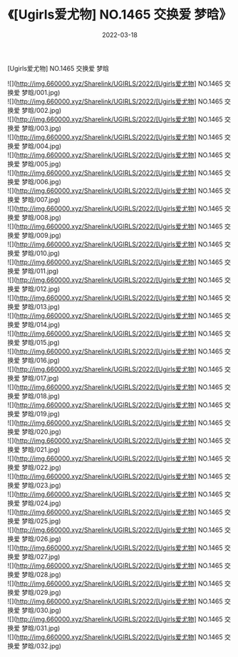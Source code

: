﻿---
layout: post
title:  《[Ugirls爱尤物] NO.1465 交换爱 梦晗》
date:   2022-03-18
img: http://img.660000.xyz/Sharelink/UGIRLS/2022/[Ugirls爱尤物] NO.1465 交换爱 梦晗/000.jpg
categories: [美女, 清纯, 唯美]
---

[Ugirls爱尤物] NO.1465 交换爱 梦晗

 ![](http://img.660000.xyz/Sharelink/UGIRLS/2022/[Ugirls爱尤物] NO.1465 交换爱 梦晗/001.jpg) <br>![](http://img.660000.xyz/Sharelink/UGIRLS/2022/[Ugirls爱尤物] NO.1465 交换爱 梦晗/002.jpg) <br>![](http://img.660000.xyz/Sharelink/UGIRLS/2022/[Ugirls爱尤物] NO.1465 交换爱 梦晗/003.jpg) <br>![](http://img.660000.xyz/Sharelink/UGIRLS/2022/[Ugirls爱尤物] NO.1465 交换爱 梦晗/004.jpg) <br>![](http://img.660000.xyz/Sharelink/UGIRLS/2022/[Ugirls爱尤物] NO.1465 交换爱 梦晗/005.jpg) <br>![](http://img.660000.xyz/Sharelink/UGIRLS/2022/[Ugirls爱尤物] NO.1465 交换爱 梦晗/006.jpg) <br>![](http://img.660000.xyz/Sharelink/UGIRLS/2022/[Ugirls爱尤物] NO.1465 交换爱 梦晗/007.jpg) <br>![](http://img.660000.xyz/Sharelink/UGIRLS/2022/[Ugirls爱尤物] NO.1465 交换爱 梦晗/008.jpg) <br>![](http://img.660000.xyz/Sharelink/UGIRLS/2022/[Ugirls爱尤物] NO.1465 交换爱 梦晗/009.jpg) <br>![](http://img.660000.xyz/Sharelink/UGIRLS/2022/[Ugirls爱尤物] NO.1465 交换爱 梦晗/010.jpg) <br>![](http://img.660000.xyz/Sharelink/UGIRLS/2022/[Ugirls爱尤物] NO.1465 交换爱 梦晗/011.jpg) <br>![](http://img.660000.xyz/Sharelink/UGIRLS/2022/[Ugirls爱尤物] NO.1465 交换爱 梦晗/012.jpg) <br>![](http://img.660000.xyz/Sharelink/UGIRLS/2022/[Ugirls爱尤物] NO.1465 交换爱 梦晗/013.jpg) <br>![](http://img.660000.xyz/Sharelink/UGIRLS/2022/[Ugirls爱尤物] NO.1465 交换爱 梦晗/014.jpg) <br>![](http://img.660000.xyz/Sharelink/UGIRLS/2022/[Ugirls爱尤物] NO.1465 交换爱 梦晗/015.jpg) <br>![](http://img.660000.xyz/Sharelink/UGIRLS/2022/[Ugirls爱尤物] NO.1465 交换爱 梦晗/016.jpg) <br>![](http://img.660000.xyz/Sharelink/UGIRLS/2022/[Ugirls爱尤物] NO.1465 交换爱 梦晗/017.jpg) <br>![](http://img.660000.xyz/Sharelink/UGIRLS/2022/[Ugirls爱尤物] NO.1465 交换爱 梦晗/018.jpg) <br>![](http://img.660000.xyz/Sharelink/UGIRLS/2022/[Ugirls爱尤物] NO.1465 交换爱 梦晗/019.jpg) <br>![](http://img.660000.xyz/Sharelink/UGIRLS/2022/[Ugirls爱尤物] NO.1465 交换爱 梦晗/020.jpg) <br>![](http://img.660000.xyz/Sharelink/UGIRLS/2022/[Ugirls爱尤物] NO.1465 交换爱 梦晗/021.jpg) <br>![](http://img.660000.xyz/Sharelink/UGIRLS/2022/[Ugirls爱尤物] NO.1465 交换爱 梦晗/022.jpg) <br>![](http://img.660000.xyz/Sharelink/UGIRLS/2022/[Ugirls爱尤物] NO.1465 交换爱 梦晗/023.jpg) <br>![](http://img.660000.xyz/Sharelink/UGIRLS/2022/[Ugirls爱尤物] NO.1465 交换爱 梦晗/024.jpg) <br>![](http://img.660000.xyz/Sharelink/UGIRLS/2022/[Ugirls爱尤物] NO.1465 交换爱 梦晗/025.jpg) <br>![](http://img.660000.xyz/Sharelink/UGIRLS/2022/[Ugirls爱尤物] NO.1465 交换爱 梦晗/026.jpg) <br>![](http://img.660000.xyz/Sharelink/UGIRLS/2022/[Ugirls爱尤物] NO.1465 交换爱 梦晗/027.jpg) <br>![](http://img.660000.xyz/Sharelink/UGIRLS/2022/[Ugirls爱尤物] NO.1465 交换爱 梦晗/028.jpg) <br>![](http://img.660000.xyz/Sharelink/UGIRLS/2022/[Ugirls爱尤物] NO.1465 交换爱 梦晗/029.jpg) <br>![](http://img.660000.xyz/Sharelink/UGIRLS/2022/[Ugirls爱尤物] NO.1465 交换爱 梦晗/030.jpg) <br>![](http://img.660000.xyz/Sharelink/UGIRLS/2022/[Ugirls爱尤物] NO.1465 交换爱 梦晗/031.jpg) <br>![](http://img.660000.xyz/Sharelink/UGIRLS/2022/[Ugirls爱尤物] NO.1465 交换爱 梦晗/032.jpg) <br>